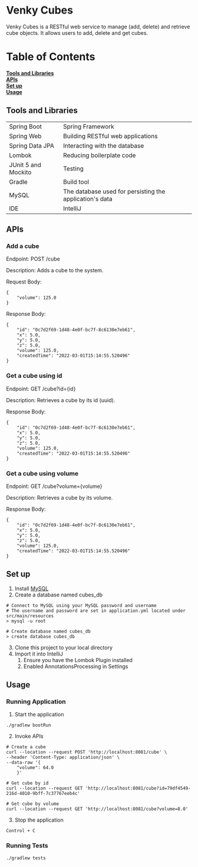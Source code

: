 # Venky Cubes
Venky Cubes is a RESTful web service to manage (add, delete) and retrieve cube objects. It allows users to add, delete and get cubes.

# Table of Contents
**[Tools and Libraries](#tools-and-libraries)**<br>
**[APIs](#apis)**<br>
**[Set up](#set-up)**<br>
**[Usage](#usage)**<br>

## Tools and Libraries
<table>
    <tr>
        <td>Spring Boot</td>
        <td>Spring Framework</td>
    </tr>
    <tr>
        <td>Spring Web</td>
        <td>Building RESTful web applications</td>
    </tr>
    <tr>
        <td>Spring Data JPA</td>
        <td>Interacting with the database</td>
    </tr>
    <tr>
        <td>Lombok</td>
        <td>Reducing boilerplate code</td>
    </tr>
    <tr>
        <td>JUnit 5 and Mockito</td>
        <td>Testing</td>
    </tr>
    <tr>
        <td>Gradle</td>
        <td>Build tool</td>
    </tr>
    <tr>
        <td>MySQL</td>
        <td>The database used for persisting the application's data</td>
    </tr>
    <tr>
        <td>IDE</td>
        <td>IntelliJ</td>
    </tr>
</table>

## APIs
### Add a cube

Endpoint: POST /cube

Description: Adds a cube to the system.

Request Body:
```
{
    "volume": 125.0
}
```
Response Body:
```
{
    "id": "0c7d2f69-1d48-4e0f-bc7f-8c6130e7eb61",
    "x": 5.0,
    "y": 5.0,
    "z": 5.0,
    "volume": 125.0,
    "createdTime": "2022-03-01T15:14:55.520496"
}
```
### Get a cube using id </h3>

Endpoint: GET /cube?id={id}

Description: Retrieves a cube by its id (uuid).

Response Body:
```
{
    "id": "0c7d2f69-1d48-4e0f-bc7f-8c6130e7eb61",
    "x": 5.0,
    "y": 5.0,
    "z": 5.0,
    "volume": 125.0,
    "createdTime": "2022-03-01T15:14:55.520496"
}
```

### Get a cube using volume

Endpoint: GET /cube?volume={volume}

Description: Retrieves a cube by its volume.

Response Body:
```
{
    "id": "0c7d2f69-1d48-4e0f-bc7f-8c6130e7eb61",
    "x": 5.0,
    "y": 5.0,
    "z": 5.0,
    "volume": 125.0,
    "createdTime": "2022-03-01T15:14:55.520496"
}
```

## Set up

1. Install <a href="https://dev.mysql.com/downloads/mysql/">MySQL</a>
2. Create a database named cubes_db
```
# Connect to MySQL using your MySQL password and username
# The username and password are set in application.yml located under src/main/resources
> mysql -u root

# Create database named cubes_db
> create database cubes_db
```
3. Clone this project to your local directory
4. Import it into IntelliJ
    1. Ensure you have the Lombok Plugin installed
    2. Enabled AnnotationsProcessing in Settings

## Usage

### Running Application

1. Start the application
```
./gradlew bootRun
```

2. Invoke APIs
```
# Create a cube
curl --location --request POST 'http://localhost:8081/cube' \
--header 'Content-Type: application/json' \
--data-raw '{
    "volume": 64.0
    }'
    
# Get cube by id
curl --location --request GET 'http://localhost:8081/cube?id=79df4549-216d-4010-9bff-7c37767eeb4c'

# Get cube by volume
curl --location --request GET 'http://localhost:8081/cube?volume=8.0'
```

3. Stop the application
```
Control + C
```

### Running Tests

```
./gradlew tests
```
